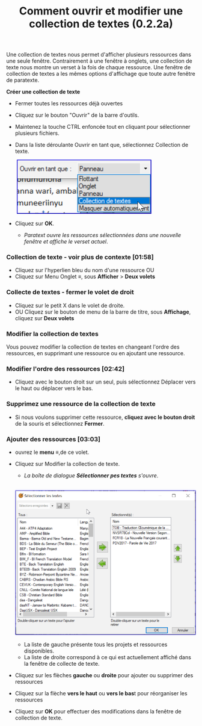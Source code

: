 ﻿---
title: Comment ouvrir et modifier une collection de textes (0.2.2a)
---

Une collection de textes nous permet d'afficher plusieurs ressources dans une seule fenêtre. Contrairement à une fenêtre à onglets, une collection de texte nous montre un verset à la fois de chaque ressource. Une fenêtre de collection de textes a les mêmes options d'affichage que toute autre fenêtre de paratexte.

**Créer une collection de texte**

-  Fermer toutes les ressources déjà ouvertes
-  Cliquez sur le bouton "Ouvrir" de la barre d'outils.
-  Maintenez la touche CTRL enfoncée tout en cliquant pour sélectionner plusieurs fichiers.
-  Dans la liste déroulante Ouvrir en tant que, sélectionnez Collection de texte.

    ![](../../media/72f69bdab3bc80883b3edc8d147c3425.png)

-  Cliquez sur **OK**.
   -  *Paratext ouvre les ressources sélectionnées dans une nouvelle fenêtre et affiche le verset actuel*.

### Collection de texte - voir plus de contexte [01:58]

-  Cliquez sur l'hyperlien bleu du nom d'une ressource OU
-  Cliquez sur Menu Onglet **≡**, sous **Afficher** \> **Deux volets**

### Collecte de textes - fermer le volet de droit

-  Cliquez sur le petit X dans le volet de droite.
-  OU Cliquez sur le bouton de menu de la barre de titre, sous **Affichage**, cliquez sur **Deux volets**

### Modifier la collection de textes

Vous pouvez modifier la collection de textes en changeant l'ordre des ressources, en supprimant une ressource ou en ajoutant une ressource.

### Modifier l'ordre des ressources [02:42]

-  Cliquez avec le bouton droit sur un seul, puis sélectionnez Déplacer vers le haut ou déplacer vers le bas.

### Supprimez une ressource de la collection de texte

-  Si nous voulons supprimer cette ressource, **cliquez avec le bouton droit** de la souris et sélectionnez **Fermer**.

### Ajouter des ressources [03:03]

-  ouvrez le **menu** **≡**,de ce volet.
-  Cliquez sur Modifier la collection de texte.
   -  *La boîte de dialogue **Sélectionner pes textes** s'ouvre*.

    ![](../../media/6f06076de0f8a06ffa8c2ef8c83f1497.png)

   -  La liste de gauche présente tous les projets et ressources disponibles.
   -  La liste de droite correspond à ce qui est actuellement affiché dans la fenêtre de collecte de texte.
-  Cliquez sur les flèches **gauche** ou **droite** pour ajouter ou supprimer des ressources
-  Cliquez sur la flèche **vers le haut** ou **vers le bas**t pour réorganiser les ressources
-  Cliquez sur **OK** pour effectuer des modifications dans la fenêtre de collection de texte.
